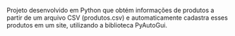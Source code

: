 Projeto desenvolvido em Python que obtém informações de produtos a partir de um arquivo CSV (produtos.csv) e automaticamente cadastra esses produtos em um site, utilizando a biblioteca PyAutoGui.
